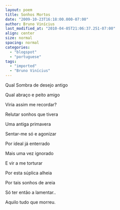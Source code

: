```yaml
---
layout: poem
title: Sonhos Mortos
date: "2009-10-23T16:18:00.000-07:00"
author: Bruno Vinícius
last_modified_at: "2010-04-05T21:06:37.251-07:00"
align: center
size: normal
spacing: normal
categories:
  - "blogspot"
  - "portuguese"
tags:
  - "imported"
  - "Bruno Vinícius"
---
```


Qual Sombra de desejo antigo

Qual abraço e peito amigo

Viria assim me recordar?

Relutar sonhos que tivera

Uma antiga primavera

Sentar-me só e agonizar

Por ideal já enterrado

Mais uma vez ignorado

E vir a me torturar

Por esta súplica alheia

Por tais sonhos de areia

Só ter então a lamentar..

Aquilo tudo que morreu.